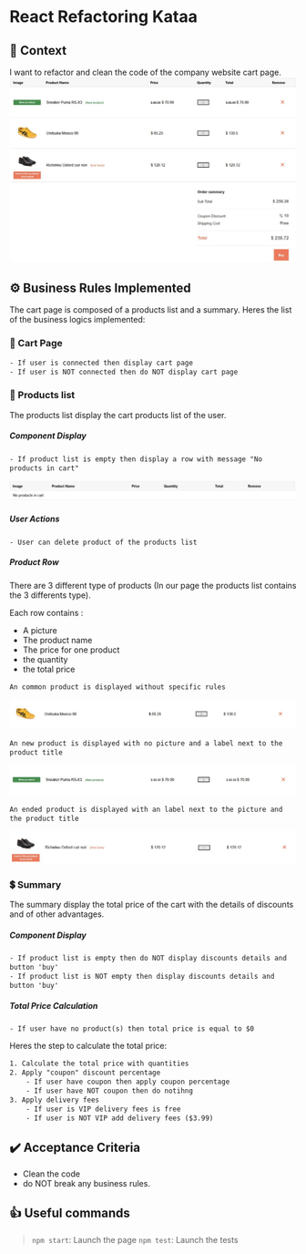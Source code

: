 # React Refactoring Kataa

## 🚩 Context

I want to refactor and clean the code of the company website cart page.
![Cart Page](public/images/cartPage.JPG)

## ⚙️ Business Rules Implemented

The cart page is composed of a products list and a summary.
Heres the list of the business logics implemented:

### 🛒 Cart Page

```
- If user is connected then display cart page
- If user is NOT connected then do NOT display cart page
```

### 🧾 Products list

The products list display the cart products list of the user.

##### Component Display

```
- If product list is empty then display a row with message "No products in cart"
```

![Empty Cart](public/images/emptyCart.JPG)

##### User Actions

```
- User can delete product of the products list
```

##### Product Row

There are 3 different type of products (In our page the products list contains the 3 differents type).

Each row contains :

- A picture
- The product name
- The price for one product
- the quantity
- the total price

```
An common product is displayed without specific rules
```

![Common Product](public/images/commonProduct.JPG)

```
An new product is displayed with no picture and a label next to the product title
```

![New Product](public/images/newProduct.JPG)

```
An ended product is displayed with an label next to the picture and the product title
```

![Ended Product](public/images/endedProduct.JPG)

### 💲 Summary

The summary display the total price of the cart with the details of discounts and of other advantages.

##### Component Display

```
- If product list is empty then do NOT display discounts details and button 'buy'
- If product list is NOT empty then display discounts details and button 'buy'
```

##### Total Price Calculation

```
- If user have no product(s) then total price is equal to $0
```

Heres the step to calculate the total price:

```
1. Calculate the total price with quantities
2. Apply "coupon" discount percentage
    - If user have coupon then apply coupon percentage
    - If user have NOT coupon then do notihng
3. Apply delivery fees
    - If user is VIP delivery fees is free
    - If user is NOT VIP add delivery fees ($3.99)
```

## ✔️ Acceptance Criteria

- Clean the code
- do NOT break any business rules.

## 👍 Useful commands

> `npm start`: Launch the page
> `npm test`: Launch the tests
